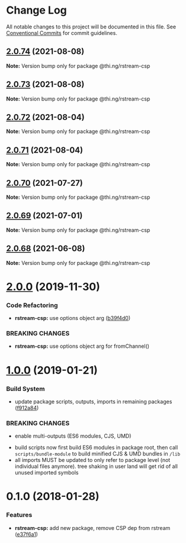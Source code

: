 # Change Log

All notable changes to this project will be documented in this file.
See [Conventional Commits](https://conventionalcommits.org) for commit guidelines.

## [2.0.74](https://github.com/thi-ng/umbrella/compare/@thi.ng/rstream-csp@2.0.73...@thi.ng/rstream-csp@2.0.74) (2021-08-08)

**Note:** Version bump only for package @thi.ng/rstream-csp





## [2.0.73](https://github.com/thi-ng/umbrella/compare/@thi.ng/rstream-csp@2.0.72...@thi.ng/rstream-csp@2.0.73) (2021-08-08)

**Note:** Version bump only for package @thi.ng/rstream-csp





## [2.0.72](https://github.com/thi-ng/umbrella/compare/@thi.ng/rstream-csp@2.0.71...@thi.ng/rstream-csp@2.0.72) (2021-08-04)

**Note:** Version bump only for package @thi.ng/rstream-csp





## [2.0.71](https://github.com/thi-ng/umbrella/compare/@thi.ng/rstream-csp@2.0.70...@thi.ng/rstream-csp@2.0.71) (2021-08-04)

**Note:** Version bump only for package @thi.ng/rstream-csp





## [2.0.70](https://github.com/thi-ng/umbrella/compare/@thi.ng/rstream-csp@2.0.69...@thi.ng/rstream-csp@2.0.70) (2021-07-27)

**Note:** Version bump only for package @thi.ng/rstream-csp





## [2.0.69](https://github.com/thi-ng/umbrella/compare/@thi.ng/rstream-csp@2.0.68...@thi.ng/rstream-csp@2.0.69) (2021-07-01)

**Note:** Version bump only for package @thi.ng/rstream-csp





## [2.0.68](https://github.com/thi-ng/umbrella/compare/@thi.ng/rstream-csp@2.0.67...@thi.ng/rstream-csp@2.0.68) (2021-06-08)

**Note:** Version bump only for package @thi.ng/rstream-csp





# [2.0.0](https://github.com/thi-ng/umbrella/compare/@thi.ng/rstream-csp@1.0.33...@thi.ng/rstream-csp@2.0.0) (2019-11-30)

### Code Refactoring

* **rstream-csp:** use options object arg ([b39f4d0](https://github.com/thi-ng/umbrella/commit/b39f4d023fdb90d5ad095b2e50d76e69c2b50843))

### BREAKING CHANGES

* **rstream-csp:** use options object arg for fromChannel()

# [1.0.0](https://github.com/thi-ng/umbrella/compare/@thi.ng/rstream-csp@0.1.125...@thi.ng/rstream-csp@1.0.0) (2019-01-21)

### Build System

* update package scripts, outputs, imports in remaining packages ([f912a84](https://github.com/thi-ng/umbrella/commit/f912a84))

### BREAKING CHANGES

* enable multi-outputs (ES6 modules, CJS, UMD)

- build scripts now first build ES6 modules in package root, then call
  `scripts/bundle-module` to build minified CJS & UMD bundles in `/lib`
- all imports MUST be updated to only refer to package level
  (not individual files anymore). tree shaking in user land will get rid of
  all unused imported symbols

<a name="0.1.0"></a>
# 0.1.0 (2018-01-28)

### Features

* **rstream-csp:** add new package, remove CSP dep from rstream ([e37f6a1](https://github.com/thi-ng/umbrella/commit/e37f6a1))
